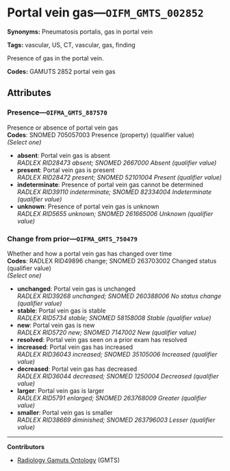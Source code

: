 # Portal vein gas—`OIFM_GMTS_002852`

**Synonyms:** Pneumatosis portalis, gas in portal vein

**Tags:** vascular, US, CT, vascular, gas, finding

Presence of gas in the portal vein.

**Codes:** GAMUTS 2852 portal vein gas

## Attributes

### Presence—`OIFMA_GMTS_887570`

Presence or absence of portal vein gas  
**Codes**: SNOMED 705057003 Presence (property) (qualifier value)  
*(Select one)*

- **absent**: Portal vein gas is absent  
_RADLEX RID28473 absent; SNOMED 2667000 Absent (qualifier value)_
- **present**: Portal vein gas is present  
_RADLEX RID28472 present; SNOMED 52101004 Present (qualifier value)_
- **indeterminate**: Presence of portal vein gas cannot be determined  
_RADLEX RID39110 indeterminate; SNOMED 82334004 Indeterminate (qualifier value)_
- **unknown**: Presence of portal vein gas is unknown  
_RADLEX RID5655 unknown; SNOMED 261665006 Unknown (qualifier value)_

### Change from prior—`OIFMA_GMTS_750479`

Whether and how a portal vein gas has changed over time  
**Codes**: RADLEX RID49896 change; SNOMED 263703002 Changed status (qualifier value)  
*(Select one)*

- **unchanged**: Portal vein gas is unchanged  
_RADLEX RID39268 unchanged; SNOMED 260388006 No status change (qualifier value)_
- **stable**: Portal vein gas is stable  
_RADLEX RID5734 stable; SNOMED 58158008 Stable (qualifier value)_
- **new**: Portal vein gas is new  
_RADLEX RID5720 new; SNOMED 7147002 New (qualifier value)_
- **resolved**: Portal vein gas seen on a prior exam has resolved  
- **increased**: Portal vein gas has increased  
_RADLEX RID36043 increased; SNOMED 35105006 Increased (qualifier value)_
- **decreased**: Portal vein gas has decreased  
_RADLEX RID36044 decreased; SNOMED 1250004 Decreased (qualifier value)_
- **larger**: Portal vein gas is larger  
_RADLEX RID5791 enlarged; SNOMED 263768009 Greater (qualifier value)_
- **smaller**: Portal vein gas is smaller  
_RADLEX RID38669 diminished; SNOMED 263796003 Lesser (qualifier value)_

---

**Contributors**

- [Radiology Gamuts Ontology](https://gamuts.net/) (GMTS)